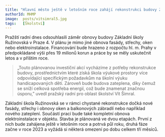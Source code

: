 ```yaml
---
title: "Hlavní město ještě v letošním roce zahájí rekonstrukci budovy Základní školy Ružinovská v Praze 4"
authorId: MHMP
image: 	posts/vitsimral5.jpg
tags:   [Školství]
---
```


Pražští radní dnes odsouhlasili záměr obnovy budovy Základní školy Ružinovská v Praze 4. V plánu je mimo jiné obnova fasády, střechy, oken nebo elektroinstalace. Financování bude hrazeno z rozpočtu hl. m. Prahy v předpokládané výši přes 19 milionů korun a práce by se měly uskutečnit letos a v příštím roce. 

> „Touto plánovanou investiční akcí vycházíme z potřeby rekonstrukce budovy, prostřednictvím které získá škola výukové prostory více odpovídající specifickým požadavkům na školní výuku handicapovaných dětí. Zároveň bude budova zateplena, díky čemuž se sníží celková spotřeba energií, což bude znamenat značnou úsporu,” uvedl pražský radní pro oblast školství Vít Šimral. 

Základní škola Ružinovská se v rámci chystané rekonstrukce dočká nové fasády, střechy i obnovy oken a balkonových zábradlí nebo například nového zateplení. Součástí prací bude také kompletní obnova elektroinstalace v objektu. Stavba je plánovaná ve dvou etapách. První z nich bude zahájena ještě v letošním roce a potrvá půl roku, druhá fáze začne v roce 2023 a vyžádá si některá omezení po dobu celkem tří měsíců.
